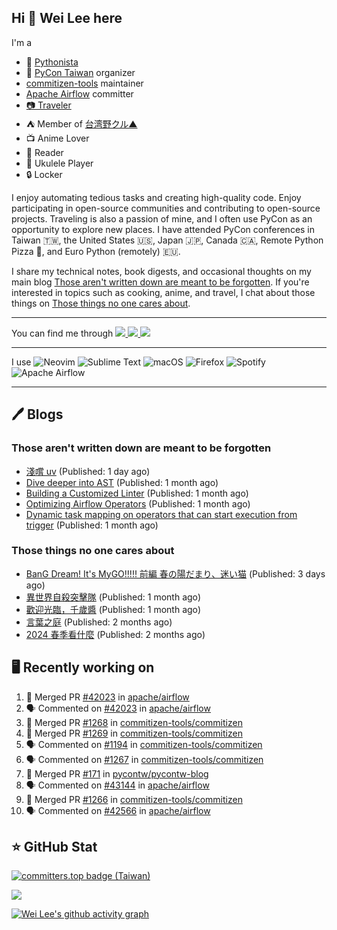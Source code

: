 ## Hi 👋 Wei Lee here

I'm a

* 🐍 [Pythonista](https://pycon-note.wei-lee.me/)
* 🐍 [PyCon Taiwan](https://tw.pycon.org/) organizer
* [commitizen-tools](https://github.com/commitizen-tools) maintainer
* [Apache Airflow](https://github.com/apache/airflow/) committer
* [📷 Traveler](https://travlog.wei-lee.me/)
* ⛺ Member of [台湾野クル▲](https://twitter.com/Taiwannokuru)
* 📺 Anime Lover
* 📖 Reader
* 🎵 Ukulele Player
* 🔒 Locker

I enjoy automating tedious tasks and creating high-quality code. Enjoy participating in open-source communities and contributing to open-source projects. Traveling is also a passion of mine, and I often use PyCon as an opportunity to explore new places. I have attended PyCon conferences in Taiwan 🇹🇼, the United States 🇺🇸, Japan 🇯🇵, Canada 🇨🇦, Remote Python Pizza 🍕, and Euro Python (remotely) 🇪🇺.

I share my technical notes, book digests, and occasional thoughts on my main blog [Those aren't written down are meant to be forgotten](https://blog.wei-lee.me/). If you're interested in topics such as cooking, anime, and travel, I chat about those things on [Those things no one cares about](https://travlog.wei-lee.me/).


---

<p align="left">
You can find me through
  <a href="https://in.linkedin.com/in/clleew" target="blank">
    <img src="https://img.shields.io/badge/LinkedIn-0077B5?style=for-the-badge&logo=linkedin&logoColor=white" />
  </a>
  <a href="https://twitter.com/clleew" target="blank">
    <img src="https://img.shields.io/badge/Twitter-1DA1F2?style=for-the-badge&logo=twitter&logoColor=white" />
  </a>
  <a href="https://github.com/Lee-W/" target="blank">
    <img src="https://img.shields.io/badge/GitHub-100000?style=for-the-badge&logo=github&logoColor=white" />
  </a>
</p>

---

I use ![Neovim](https://img.shields.io/badge/NeoVim-%2357A143.svg?&style=for-the-badge&logo=neovim&logoColor=white) ![Sublime Text](https://img.shields.io/badge/sublime_text-%23575757.svg?style=for-the-badge&logo=sublime-text&logoColor=important) ![macOS](https://img.shields.io/badge/mac%20os-000000?style=for-the-badge&logo=macos&logoColor=F0F0F0) ![Firefox](https://img.shields.io/badge/Firefox-FF7139?style=for-the-badge&logo=Firefox-Browser&logoColor=white) ![Spotify](https://img.shields.io/badge/Spotify-1ED760?style=for-the-badge&logo=spotify&logoColor=white) ![Apache Airflow](https://img.shields.io/badge/Apache%20Airflow-017CEE?style=for-the-badge&logo=Apache%20Airflow&logoColor=white)

---


## 🖊️ Blogs

### Those aren't written down are meant to be forgotten

* [淺嚐 uv](https://blog.wei-lee.me/posts/tech/2024/10/dabble-uv) (Published: 1 day ago)
* [Dive deeper into AST](https://blog.wei-lee.me/posts/tech/2024/09/dig-into-ast-a-bit-more) (Published: 1 month ago)
* [Building a Customized Linter](https://blog.wei-lee.me/posts/tech/2024/09/check_default_value_of_default_deferrable_through_ast) (Published: 1 month ago)
* [Optimizing Airflow Operators](https://blog.wei-lee.me/posts/tech/2024/08/optimizing-airflow-operators-with-default_deferrable) (Published: 1 month ago)
* [Dynamic task mapping on operators that can start execution from trigger](https://blog.wei-lee.me/posts/tech/2024/08/dynamic-task-mapping-on-operators-that-can-start-execution-from-trigger) (Published: 1 month ago)

### Those things no one cares about
 
 * [BanG Dream! It&#39;s MyGO!!!!! 前編 春の陽だまり、迷い猫](https://travlog.wei-lee.me/posts/review/2024/10/band-dream-it-s-my-go-movie-1) (Published: 3 days ago)
 * [異世界自殺突擊隊](https://travlog.wei-lee.me/posts/review/2024/08/Suicide-Squad-ISEKAI) (Published: 1 month ago)
 * [歡迎光臨，千歲醬](https://travlog.wei-lee.me/posts/review/2024/08/okoshiyasu-chitose-chan) (Published: 1 month ago)
 * [言葉之庭](https://travlog.wei-lee.me/posts/review/2024/08/the-garden-of-words) (Published: 2 months ago)
 * [2024 春季看什麼](https://travlog.wei-lee.me/posts/review/2024/08/what-i-watched-in-2024-sprint) (Published: 2 months ago)

## 🖥️ Recently working on

1. 🎉 Merged PR [#42023](https://github.com/apache/airflow/pull/42023) in [apache/airflow](https://github.com/apache/airflow)
2. 🗣 Commented on [#42023](https://github.com/apache/airflow/pull/42023#issuecomment-2426300672) in [apache/airflow](https://github.com/apache/airflow)
3. 🎉 Merged PR [#1268](https://github.com/commitizen-tools/commitizen/pull/1268) in [commitizen-tools/commitizen](https://github.com/commitizen-tools/commitizen)
4. 🎉 Merged PR [#1269](https://github.com/commitizen-tools/commitizen/pull/1269) in [commitizen-tools/commitizen](https://github.com/commitizen-tools/commitizen)
5. 🗣 Commented on [#1194](https://github.com/commitizen-tools/commitizen/issues/1194#issuecomment-2425365785) in [commitizen-tools/commitizen](https://github.com/commitizen-tools/commitizen)
6. 🗣 Commented on [#1267](https://github.com/commitizen-tools/commitizen/issues/1267#issuecomment-2425034247) in [commitizen-tools/commitizen](https://github.com/commitizen-tools/commitizen)
7. 🎉 Merged PR [#171](https://github.com/pycontw/pycontw-blog/pull/171) in [pycontw/pycontw-blog](https://github.com/pycontw/pycontw-blog)
8. 🗣 Commented on [#43144](https://github.com/apache/airflow/pull/43144#issuecomment-2422017526) in [apache/airflow](https://github.com/apache/airflow)
9. 🎉 Merged PR [#1266](https://github.com/commitizen-tools/commitizen/pull/1266) in [commitizen-tools/commitizen](https://github.com/commitizen-tools/commitizen)
10. 🗣 Commented on [#42566](https://github.com/apache/airflow/pull/42566#issuecomment-2421598442) in [apache/airflow](https://github.com/apache/airflow)


## ⭐ GitHub Stat

[![committers.top badge (Taiwan)](https://user-badge.committers.top/taiwan_public/Lee-W.svg)](https://user-badge.committers.top/taiwan_public/Lee-W)

[![](https://github-readme-stats.vercel.app/api?username=Lee-W&show_icons=true&hide_title=true&cache_seconds=86400)](https://github.com/anuraghazra/github-readme-stats)

[![Wei Lee's github activity graph](https://github-readme-activity-graph.vercel.app/graph?username=Lee-W&theme=dracula)](https://github.com/ashutosh00710/github-readme-activity-graph)
